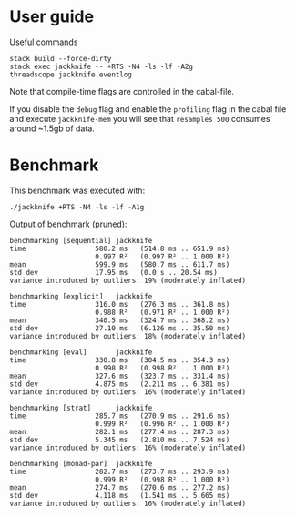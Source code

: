 User guide
==========
Useful commands

    stack build --force-dirty
    stack exec jackknife -- +RTS -N4 -ls -lf -A2g
    threadscope jackknife.eventlog

Note that compile-time flags are controlled in the cabal-file.

If you disable the `debug` flag and enable the `profiling` flag in the
cabal file and execute `jackknife-mem` you will see that `resamples 500`
consumes around ~1.5gb of data.

Benchmark
=========
This benchmark was executed with:

    ./jackknife +RTS -N4 -ls -lf -A1g

Output of benchmark (pruned):

    benchmarking [sequential] jackknife
    time                 580.2 ms   (514.8 ms .. 651.9 ms)
                         0.997 R²   (0.997 R² .. 1.000 R²)
    mean                 599.9 ms   (580.7 ms .. 611.7 ms)
    std dev              17.95 ms   (0.0 s .. 20.54 ms)
    variance introduced by outliers: 19% (moderately inflated)

    benchmarking [explicit]   jackknife
    time                 316.0 ms   (276.3 ms .. 361.8 ms)
                         0.988 R²   (0.971 R² .. 1.000 R²)
    mean                 340.5 ms   (324.7 ms .. 368.2 ms)
    std dev              27.10 ms   (6.126 ms .. 35.50 ms)
    variance introduced by outliers: 18% (moderately inflated)

    benchmarking [eval]       jackknife
    time                 330.8 ms   (304.5 ms .. 354.3 ms)
                         0.998 R²   (0.998 R² .. 1.000 R²)
    mean                 327.6 ms   (323.7 ms .. 331.4 ms)
    std dev              4.875 ms   (2.211 ms .. 6.381 ms)
    variance introduced by outliers: 16% (moderately inflated)

    benchmarking [strat]      jackknife
    time                 285.7 ms   (270.9 ms .. 291.6 ms)
                         0.999 R²   (0.996 R² .. 1.000 R²)
    mean                 282.1 ms   (277.4 ms .. 287.3 ms)
    std dev              5.345 ms   (2.810 ms .. 7.524 ms)
    variance introduced by outliers: 16% (moderately inflated)

    benchmarking [monad-par]  jackknife
    time                 282.7 ms   (273.7 ms .. 293.9 ms)
                         0.999 R²   (0.998 R² .. 1.000 R²)
    mean                 274.7 ms   (270.6 ms .. 277.2 ms)
    std dev              4.118 ms   (1.541 ms .. 5.665 ms)
    variance introduced by outliers: 16% (moderately inflated)


